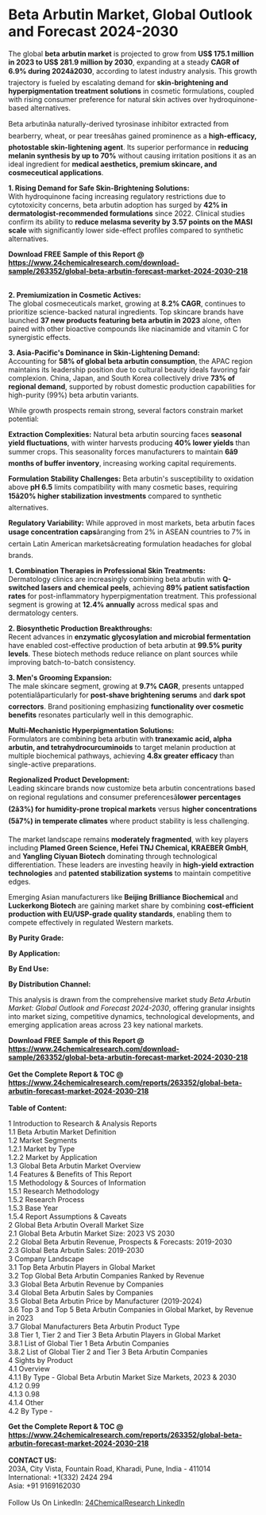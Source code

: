 <h1>Beta Arbutin Market, Global Outlook and Forecast 2024-2030</h1><p>The global <strong>beta arbutin market</strong> is projected to grow from <strong>US$ 175.1 million in 2023 to US$ 281.9 million by 2030</strong>, expanding at a steady <strong>CAGR of 6.9% during 2024â2030</strong>, according to latest industry analysis. This growth trajectory is fueled by escalating demand for <strong>skin-brightening and hyperpigmentation treatment solutions</strong> in cosmetic formulations, coupled with rising consumer preference for natural skin actives over hydroquinone-based alternatives.</p><p>Beta arbutinâa naturally-derived tyrosinase inhibitor extracted from bearberry, wheat, or pear treesâhas gained prominence as a <strong>high-efficacy, photostable skin-lightening agent</strong>. Its superior performance in <strong>reducing melanin synthesis by up to 70%</strong> without causing irritation positions it as an ideal ingredient for <strong>medical aesthetics, premium skincare, and cosmeceutical applications</strong>.</p><p><strong>1. Rising Demand for Safe Skin-Brightening Solutions:</strong><br>
With hydroquinone facing increasing regulatory restrictions due to cytotoxicity concerns, beta arbutin adoption has surged by <strong>42% in dermatologist-recommended formulations</strong> since 2022. Clinical studies confirm its ability to <strong>reduce melasma severity by 3.57 points on the MASI scale</strong> with significantly lower side-effect profiles compared to synthetic alternatives.</p><div><b>Download FREE Sample of this Report @ 
            <a href="https://www.24chemicalresearch.com/download-sample/263352/global-beta-arbutin-forecast-market-2024-2030-218">
            https://www.24chemicalresearch.com/download-sample/263352/global-beta-arbutin-forecast-market-2024-2030-218</a></b></div><br><p><strong>2. Premiumization in Cosmetic Actives:</strong><br>
The global cosmeceuticals market, growing at <strong>8.2% CAGR</strong>, continues to prioritize science-backed natural ingredients. Top skincare brands have launched <strong>37 new products featuring beta arbutin in 2023</strong> alone, often paired with other bioactive compounds like niacinamide and vitamin C for synergistic effects.</p><p><strong>3. Asia-Pacific's Dominance in Skin-Lightening Demand:</strong><br>
Accounting for <strong>58% of global beta arbutin consumption</strong>, the APAC region maintains its leadership position due to cultural beauty ideals favoring fair complexion. China, Japan, and South Korea collectively drive <strong>73% of regional demand</strong>, supported by robust domestic production capabilities for high-purity (99%) beta arbutin variants.</p><p>While growth prospects remain strong, several factors constrain market potential:</p><p><strong>Extraction Complexities:</strong> Natural beta arbutin sourcing faces <strong>seasonal yield fluctuations</strong>, with winter harvests producing <strong>40% lower yields</strong> than summer crops. This seasonality forces manufacturers to maintain <strong>6â9 months of buffer inventory</strong>, increasing working capital requirements.</p><p><strong>Formulation Stability Challenges:</strong> Beta arbutin's susceptibility to oxidation above <strong>pH 6.5</strong> limits compatibility with many cosmetic bases, requiring <strong>15â20% higher stabilization investments</strong> compared to synthetic alternatives.</p><p><strong>Regulatory Variability:</strong> While approved in most markets, beta arbutin faces <strong>usage concentration caps</strong>âranging from 2% in ASEAN countries to 7% in certain Latin American marketsâcreating formulation headaches for global brands.</p><p><strong>1. Combination Therapies in Professional Skin Treatments:</strong><br>
Dermatology clinics are increasingly combining beta arbutin with <strong>Q-switched lasers and chemical peels</strong>, achieving <strong>89% patient satisfaction rates</strong> for post-inflammatory hyperpigmentation treatment. This professional segment is growing at <strong>12.4% annually</strong> across medical spas and dermatology centers.</p><p><strong>2. Biosynthetic Production Breakthroughs:</strong><br>
Recent advances in <strong>enzymatic glycosylation and microbial fermentation</strong> have enabled cost-effective production of beta arbutin at <strong>99.5% purity levels</strong>. These biotech methods reduce reliance on plant sources while improving batch-to-batch consistency.</p><p><strong>3. Men's Grooming Expansion:</strong><br>
The male skincare segment, growing at <strong>9.7% CAGR</strong>, presents untapped potentialâparticularly for <strong>post-shave brightening serums</strong> and <strong>dark spot correctors</strong>. Brand positioning emphasizing <strong>functionality over cosmetic benefits</strong> resonates particularly well in this demographic.</p><p><strong>Multi-Mechanistic Hyperpigmentation Solutions:</strong><br>
	Formulators are combining beta arbutin with <strong>tranexamic acid, alpha arbutin, and tetrahydrocurcuminoids</strong> to target melanin production at multiple biochemical pathways, achieving <strong>4.8x greater efficacy</strong> than single-active preparations.</p><p><strong>Regionalized Product Development:</strong><br>
	Leading skincare brands now customize beta arbutin concentrations based on regional regulations and consumer preferencesâ<strong>lower percentages (2â3%) for humidity-prone tropical markets</strong> versus <strong>higher concentrations (5â7%) in temperate climates</strong> where product stability is less challenging.</p><p>The market landscape remains <strong>moderately fragmented</strong>, with key players including <strong>Plamed Green Science, Hefei TNJ Chemical, KRAEBER GmbH</strong>, and <strong>Yangling Ciyuan Biotech</strong> dominating through technological differentiation. These leaders are investing heavily in <strong>high-yield extraction technologies</strong> and <strong>patented stabilization systems</strong> to maintain competitive edges.</p><p>Emerging Asian manufacturers like <strong>Beijing Brilliance Biochemical</strong> and <strong>Luckerkong Biotech</strong> are gaining market share by combining <strong>cost-efficient production with EU/USP-grade quality standards</strong>, enabling them to compete effectively in regulated Western markets.</p><p><strong>By Purity Grade:</strong></p><p><strong>By Application:</strong></p><p><strong>By End Use:</strong></p><p><strong>By Distribution Channel:</strong></p><p>This analysis is drawn from the comprehensive market study <em>Beta Arbutin Market: Global Outlook and Forecast 2024-2030</em>, offering granular insights into market sizing, competitive dynamics, technological developments, and emerging application areas across 23 key national markets.</p><div><b>Download FREE Sample of this Report @ 
            <a href="https://www.24chemicalresearch.com/download-sample/263352/global-beta-arbutin-forecast-market-2024-2030-218">
            https://www.24chemicalresearch.com/download-sample/263352/global-beta-arbutin-forecast-market-2024-2030-218</a></b></div><br><div><b>Get the Complete Report & TOC @ 
            <a href="https://www.24chemicalresearch.com/reports/263352/global-beta-arbutin-forecast-market-2024-2030-218">
            https://www.24chemicalresearch.com/reports/263352/global-beta-arbutin-forecast-market-2024-2030-218</a></b></div><br>
            <b>Table of Content:</b><p>1 Introduction to Research & Analysis Reports<br />
    1.1 Beta Arbutin Market Definition<br />
    1.2 Market Segments<br />
        1.2.1 Market by Type<br />
        1.2.2 Market by Application<br />
    1.3 Global Beta Arbutin Market Overview<br />
    1.4 Features & Benefits of This Report<br />
    1.5 Methodology & Sources of Information<br />
        1.5.1 Research Methodology<br />
        1.5.2 Research Process<br />
        1.5.3 Base Year<br />
        1.5.4 Report Assumptions & Caveats<br />
2 Global Beta Arbutin Overall Market Size<br />
    2.1 Global Beta Arbutin Market Size: 2023 VS 2030<br />
    2.2 Global Beta Arbutin Revenue, Prospects & Forecasts: 2019-2030<br />
    2.3 Global Beta Arbutin Sales: 2019-2030<br />
3 Company Landscape<br />
    3.1 Top Beta Arbutin Players in Global Market<br />
    3.2 Top Global Beta Arbutin Companies Ranked by Revenue<br />
    3.3 Global Beta Arbutin Revenue by Companies<br />
    3.4 Global Beta Arbutin Sales by Companies<br />
    3.5 Global Beta Arbutin Price by Manufacturer (2019-2024)<br />
    3.6 Top 3 and Top 5 Beta Arbutin Companies in Global Market, by Revenue in 2023<br />
    3.7 Global Manufacturers Beta Arbutin Product Type<br />
    3.8 Tier 1, Tier 2 and Tier 3 Beta Arbutin Players in Global Market<br />
        3.8.1 List of Global Tier 1 Beta Arbutin Companies<br />
        3.8.2 List of Global Tier 2 and Tier 3 Beta Arbutin Companies<br />
4 Sights by Product<br />
    4.1 Overview<br />
        4.1.1 By Type - Global Beta Arbutin Market Size Markets, 2023 & 2030<br />
        4.1.2 0.99<br />
        4.1.3 0.98<br />
        4.1.4 Other<br />
    4.2 By Type -</p><div><b>Get the Complete Report & TOC @ 
            <a href="https://www.24chemicalresearch.com/reports/263352/global-beta-arbutin-forecast-market-2024-2030-218">
            https://www.24chemicalresearch.com/reports/263352/global-beta-arbutin-forecast-market-2024-2030-218</a></b></div><br><b>CONTACT US:</b><br>
            203A, City Vista, Fountain Road, Kharadi, Pune, India - 411014<br>
            International: +1(332) 2424 294<br>
            Asia: +91 9169162030 <br><br>
            Follow Us On LinkedIn: <a href="https://www.linkedin.com/company/24chemicalresearch/">24ChemicalResearch LinkedIn</a>